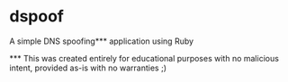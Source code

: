 dspoof
======

A simple DNS spoofing*** application using Ruby



*** This was created entirely for educational purposes with no malicious intent, provided as-is with no warranties ;)
